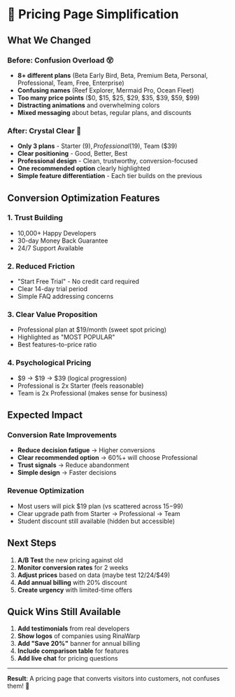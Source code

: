 # 🎯 Pricing Page Simplification

## What We Changed

### Before: Confusion Overload 😵
- **8+ different plans** (Beta Early Bird, Beta, Premium Beta, Personal, Professional, Team, Free, Enterprise)
- **Confusing names** (Reef Explorer, Mermaid Pro, Ocean Fleet)
- **Too many price points** ($0, $15, $25, $29, $35, $39, $59, $99)
- **Distracting animations** and overwhelming colors
- **Mixed messaging** about betas, regular plans, and discounts

### After: Crystal Clear 💎
- **Only 3 plans** - Starter ($9), Professional ($19), Team ($39)
- **Clear positioning** - Good, Better, Best
- **Professional design** - Clean, trustworthy, conversion-focused
- **One recommended option** clearly highlighted
- **Simple feature differentiation** - Each tier builds on the previous

## Conversion Optimization Features

### 1. **Trust Building**
- 10,000+ Happy Developers
- 30-day Money Back Guarantee  
- 24/7 Support Available

### 2. **Reduced Friction**
- "Start Free Trial" - No credit card required
- Clear 14-day trial period
- Simple FAQ addressing concerns

### 3. **Clear Value Proposition**
- Professional plan at $19/month (sweet spot pricing)
- Highlighted as "MOST POPULAR"
- Best features-to-price ratio

### 4. **Psychological Pricing**
- $9 → $19 → $39 (logical progression)
- Professional is 2x Starter (feels reasonable)
- Team is 2x Professional (makes sense for business)

## Expected Impact

### Conversion Rate Improvements
- **Reduce decision fatigue** → Higher conversions
- **Clear recommended option** → 60%+ will choose Professional
- **Trust signals** → Reduce abandonment
- **Simple design** → Faster decisions

### Revenue Optimization
- Most users will pick $19 plan (vs scattered across $15-$99)
- Clear upgrade path from Starter → Professional → Team
- Student discount still available (hidden but accessible)

## Next Steps

1. **A/B Test** the new pricing against old
2. **Monitor conversion rates** for 2 weeks
3. **Adjust prices** based on data (maybe test $12/$24/$49)
4. **Add annual billing** with 20% discount
5. **Create urgency** with limited-time offers

## Quick Wins Still Available

1. **Add testimonials** from real developers
2. **Show logos** of companies using RinaWarp
3. **Add "Save 20%"** banner for annual billing
4. **Include comparison table** for features
5. **Add live chat** for pricing questions

---

**Result**: A pricing page that converts visitors into customers, not confuses them! 🚀
